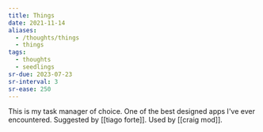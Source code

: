 ```yaml
---
title: Things
date: 2021-11-14
aliases:
  - /thoughts/things
  - things
tags:
  - thoughts
  - seedlings
sr-due: 2023-07-23
sr-interval: 3
sr-ease: 250
---
```

This is my task manager of choice. One of the best designed apps I've ever encountered. Suggested by [[tiago forte]]. Used by [[craig mod]].